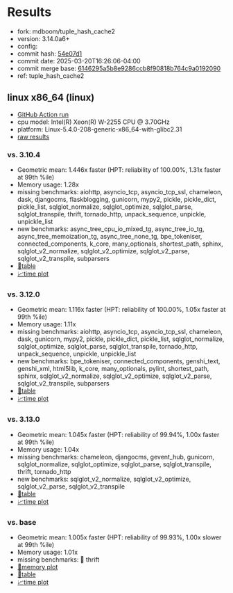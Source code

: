 # Results

- fork: mdboom/tuple_hash_cache2
- version: 3.14.0a6+
- config: 
- commit hash: [54e07d1](https://github.com/mdboom/cpython/commit/54e07d1)
- commit date: 2025-03-20T16:26:06-04:00
- commit merge base: [6146295a5b8e9286ccb8f90818b764c9a0192090](https://github.com/python/cpython/commit/6146295a5b8e9286ccb8f90818b764c9a0192090)
- ref: tuple_hash_cache2

## linux x86_64 (linux)

- [GitHub Action run](https://github.com/faster-cpython/benchmarking/actions/runs/13978995572)
- cpu model: Intel(R) Xeon(R) W-2255 CPU @ 3.70GHz
- platform: Linux-5.4.0-208-generic-x86_64-with-glibc2.31
- [raw results](bm-20250320-linux-x86_64-mdboom-tuple_hash_cache2-3.14.0a6%2B-54e07d1.json)

### vs. 3.10.4

- Geometric mean: 1.446x faster (HPT: reliability of 100.00%, 1.31x faster at 99th %ile)
- Memory usage: 1.28x
- missing benchmarks: aiohttp, asyncio_tcp, asyncio_tcp_ssl, chameleon, dask, djangocms, flaskblogging, gunicorn, mypy2, pickle, pickle_dict, pickle_list, sqlglot_normalize, sqlglot_optimize, sqlglot_parse, sqlglot_transpile, thrift, tornado_http, unpack_sequence, unpickle, unpickle_list
- new benchmarks: async_tree_cpu_io_mixed_tg, async_tree_io_tg, async_tree_memoization_tg, async_tree_none_tg, bpe_tokeniser, connected_components, k_core, many_optionals, shortest_path, sphinx, sqlglot_v2_normalize, sqlglot_v2_optimize, sqlglot_v2_parse, sqlglot_v2_transpile, subparsers
- [📄table](bm-20250320-linux-x86_64-mdboom-tuple_hash_cache2-3.14.0a6%2B-54e07d1-vs-3.10.4.md)
- [📈time plot](bm-20250320-linux-x86_64-mdboom-tuple_hash_cache2-3.14.0a6%2B-54e07d1-vs-3.10.4.svg)

### vs. 3.12.0

- Geometric mean: 1.116x faster (HPT: reliability of 100.00%, 1.05x faster at 99th %ile)
- Memory usage: 1.11x
- missing benchmarks: aiohttp, asyncio_tcp, asyncio_tcp_ssl, chameleon, dask, gunicorn, mypy2, pickle, pickle_dict, pickle_list, sqlglot_normalize, sqlglot_optimize, sqlglot_parse, sqlglot_transpile, tornado_http, unpack_sequence, unpickle, unpickle_list
- new benchmarks: bpe_tokeniser, connected_components, genshi_text, genshi_xml, html5lib, k_core, many_optionals, pylint, shortest_path, sphinx, sqlglot_v2_normalize, sqlglot_v2_optimize, sqlglot_v2_parse, sqlglot_v2_transpile, subparsers
- [📄table](bm-20250320-linux-x86_64-mdboom-tuple_hash_cache2-3.14.0a6%2B-54e07d1-vs-3.12.0.md)
- [📈time plot](bm-20250320-linux-x86_64-mdboom-tuple_hash_cache2-3.14.0a6%2B-54e07d1-vs-3.12.0.svg)

### vs. 3.13.0

- Geometric mean: 1.045x faster (HPT: reliability of 99.94%, 1.00x faster at 99th %ile)
- Memory usage: 1.04x
- missing benchmarks: chameleon, djangocms, gevent_hub, gunicorn, sqlglot_normalize, sqlglot_optimize, sqlglot_parse, sqlglot_transpile, thrift, tornado_http
- new benchmarks: sqlglot_v2_normalize, sqlglot_v2_optimize, sqlglot_v2_parse, sqlglot_v2_transpile
- [📄table](bm-20250320-linux-x86_64-mdboom-tuple_hash_cache2-3.14.0a6%2B-54e07d1-vs-3.13.0.md)
- [📈time plot](bm-20250320-linux-x86_64-mdboom-tuple_hash_cache2-3.14.0a6%2B-54e07d1-vs-3.13.0.svg)

### vs. base

- Geometric mean: 1.005x faster (HPT: reliability of 99.93%, 1.00x slower at 99th %ile)
- Memory usage: 1.01x
- missing benchmarks: 🔴 thrift
- [🧠memory plot](bm-20250320-linux-x86_64-mdboom-tuple_hash_cache2-3.14.0a6%2B-54e07d1-vs-base-mem.svg)
- [📄table](bm-20250320-linux-x86_64-mdboom-tuple_hash_cache2-3.14.0a6%2B-54e07d1-vs-base.md)
- [📈time plot](bm-20250320-linux-x86_64-mdboom-tuple_hash_cache2-3.14.0a6%2B-54e07d1-vs-base.svg)

